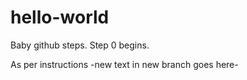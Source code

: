 # hello-world
Baby github steps. Step 0 begins.

As per instructions -new text in new branch goes here-
